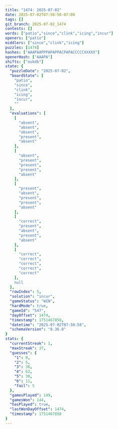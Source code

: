 ```yaml
---
title: "1474: 2025-07-02"
date: 2025-07-02T07:50:58-07:00
tags: []
git_branch: 2025-07-02_1474
contests: []
words: ["patio","since","clink","icing","incur"]
openers: ["patio"]
middlers: ["since","clink","icing"]
puzzles: [1474]
hashes: ["AAAPAAPPPAPAPPACPAPACCCCCXXXXX"]
openerHash: ["AAAPA"]
shifts: ["oukdb"]
state: {
  "puzzleDate": "2025-07-02",
  "boardState": [
    "patio",
    "since",
    "clink",
    "icing",
    "incur",
    ""
  ],
  "evaluations": [
    [
      "absent",
      "absent",
      "absent",
      "present",
      "absent"
    ],
    [
      "absent",
      "present",
      "present",
      "present",
      "absent"
    ],
    [
      "present",
      "absent",
      "present",
      "present",
      "absent"
    ],
    [
      "correct",
      "present",
      "absent",
      "present",
      "absent"
    ],
    [
      "correct",
      "correct",
      "correct",
      "correct",
      "correct"
    ],
    null
  ],
  "rowIndex": 5,
  "solution": "incur",
  "gameStatus": "WIN",
  "hardMode": true,
  "gameId": "547",
  "dayOffset": 1474,
  "timestamp": 1751467858,
  "datetime": "2025-07-02T07:50:58",
  "schemaVersion": "0.36.0"
}
stats: {
  "currentStreak": 1,
  "maxStreak": 37,
  "guesses": {
    "1": 0,
    "2": 5,
    "3": 36,
    "4": 62,
    "5": 30,
    "6": 11,
    "fail": 5
  },
  "gamesPlayed": 149,
  "gamesWon": 144,
  "hasPlayed": true,
  "lastWonDayOffset": 1474,
  "timestamp": 1751467858
}
---
```

<!-- more -->
